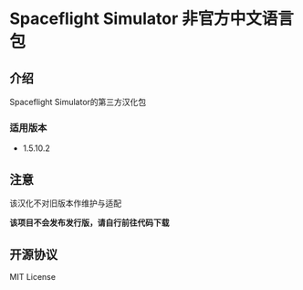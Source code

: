 # Spaceflight Simulator 非官方中文语言包

## 介绍
Spaceflight Simulator的第三方汉化包

### 适用版本
- 1.5.10.2

## 注意
该汉化不对旧版本作维护与适配

**该项目不会发布发行版，请自行前往代码下载**

## 开源协议
MIT License